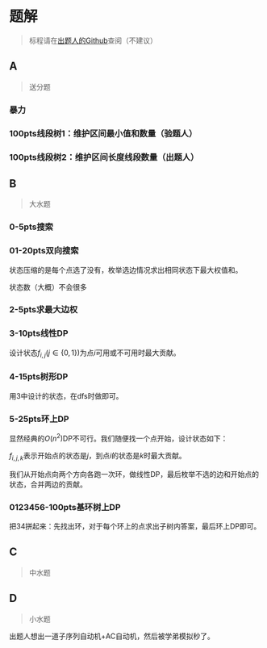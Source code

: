 # 题解

> 标程请在[出题人的Github](https://github.com/MXR612/OI-log/tree/master/my/001)查阅（不建议）

## A

> 送分题

### 暴力



### 100pts线段树1：维护区间最小值和数量（验题人）

### 100pts线段树2：维护区间长度线段数量（出题人）

## B

> 大水题

### 0-5pts搜索

### 01-20pts双向搜索

状态压缩的是每个点选了没有，枚举选边情况求出相同状态下最大权值和。

状态数（大概）不会很多

### 2-5pts求最大边权

### 3-10pts线性DP

设计状态$f_{i,j}(j \in \{0,1\})$为点$i$可用或不可用时最大贡献。

### 4-15pts树形DP

用3中设计的状态，在dfs时做即可。

### 5-25pts环上DP

显然经典的$O(n^2)$DP不可行。我们随便找一个点开始，设计状态如下：

$f_{i,j,k}$表示开始点的状态是$j$，到点$i$的状态是$k$时最大贡献。

我们从开始点向两个方向各跑一次环，做线性DP，最后枚举不选的边和开始点的状态，合并两边的贡献。

### 0123456-100pts基环树上DP

把34拼起来：先找出环，对于每个环上的点求出子树内答案，最后环上DP即可。

## C

> 中水题



## D

> 小水题

出题人想出一道子序列自动机+AC自动机，然后被学弟模拟秒了。
